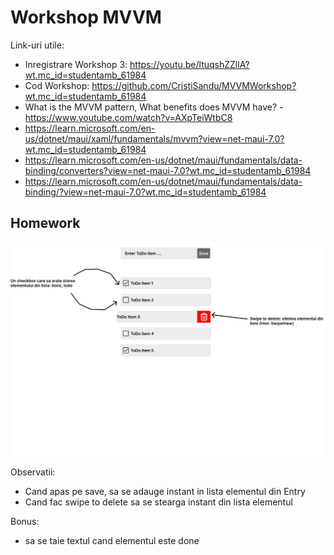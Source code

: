 # Workshop MVVM

Link-uri utile:
 - Inregistrare Workshop 3: https://youtu.be/ltuqshZZllA?wt.mc_id=studentamb_61984
 - Cod Workshop: https://github.com/CristiSandu/MVVMWorkshop?wt.mc_id=studentamb_61984
 - What is the MVVM pattern, What benefits does MVVM have? - https://www.youtube.com/watch?v=AXpTeiWtbC8
 - https://learn.microsoft.com/en-us/dotnet/maui/xaml/fundamentals/mvvm?view=net-maui-7.0?wt.mc_id=studentamb_61984
 - https://learn.microsoft.com/en-us/dotnet/maui/fundamentals/data-binding/converters?view=net-maui-7.0?wt.mc_id=studentamb_61984
 - https://learn.microsoft.com/en-us/dotnet/maui/fundamentals/data-binding/?view=net-maui-7.0?wt.mc_id=studentamb_61984

## Homework 

![](/Img/homework.png)

Observatii:
- Cand apas pe save, sa se adauge instant in lista elementul din Entry 
- Cand fac swipe to delete sa se stearga instant din lista elementul

Bonus:
- sa se taie textul cand elementul este done